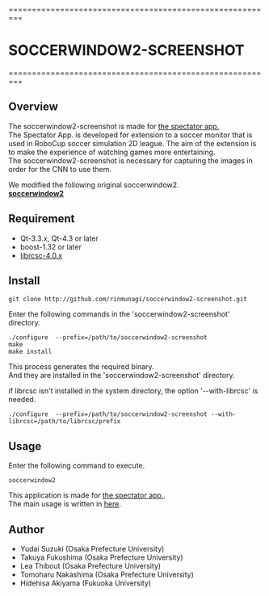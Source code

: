 =========================================================

#  __SOCCERWINDOW2-SCREENSHOT__

=========================================================

## Overview  
The soccerwindow2-screenshot is made for [the spectator app.](https://github.com/rinmunagi/spectator_app)  
The Spectator App. is developed for extension to a soccer monitor that is used in RoboCup soccer simulation 2D league. 
The aim of the extension is to make the experience of watching games more entertaining.  
The soccerwindow2-screenshot is necessary for capturing the images in order for the CNN to use them.  

We modified the following original soccerwindow2.  
 **[soccerwindow2](https://ja.osdn.net/projects/rctools/releases/68532/)**  

## Requirement
 - Qt-3.3.x, Qt-4.3 or later
 - boost-1.32 or later
 - [librcsc-4.0.x](https://ja.osdn.net/projects/rctools/downloads/51941/librcsc-4.1.0.tar.gz/)  

## Install
```
git clone http://github.com/rinmunagi/soccerwindow2-screenshot.git
```
Enter the following commands in the 'soccerwindow2-screenshot' directory.  
```  
./configure  --prefix=/path/to/soccerwindow2-screenshot
make  
make install  
```  

This process generates the required binary.  
And they are installed in the 'soccerwindow2-screenshot' directory.  

if librcsc isn't installed in the system directory, the option '--with-librcsc' is needed.  
```  
./configure  --prefix=/path/to/soccerwindow2-screenshot --with-librcsc=/path/to/librcsc/prefix
```  

## Usage
Enter the following command to execute.  
```  
soccerwindow2 
```  
This application is made for  [the spectator app.](https://github.com/rinmunagi/spectator_app).  
The main usage is written in [here](https://github.com/rinmunagi/spectator_app).

## Author
- Yudai Suzuki (Osaka Prefecture University)  
- Takuya Fukushima (Osaka Prefecture University)  
- Lea Thibout (Osaka Prefecture University)  
- Tomoharu Nakashima (Osaka Prefecture University)  
- Hidehisa Akiyama (Fukuoka University)  
